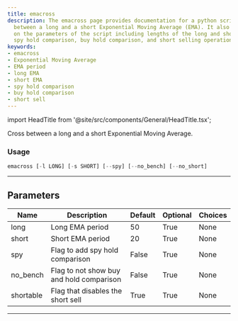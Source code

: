 ```yaml
---
title: emacross
description: The emacross page provides documentation for a python script that crosses
  between a long and a short Exponential Moving Average (EMA). It also includes information
  on the parameters of the script including lengths of the long and short EMA periods,
  spy hold comparison, buy hold comparison, and short selling operations.
keywords:
- emacross
- Exponential Moving Average
- EMA period
- long EMA
- short EMA
- spy hold comparison
- buy hold comparison
- short sell
---
```


import HeadTitle from '@site/src/components/General/HeadTitle.tsx';

<HeadTitle title="stocks/backtesting/emacross - Reference | OpenBB Terminal Docs" />

Cross between a long and a short Exponential Moving Average.

### Usage

```python
emacross [-l LONG] [-s SHORT] [--spy] [--no_bench] [--no_short]
```

---

## Parameters

| Name | Description | Default | Optional | Choices |
| ---- | ----------- | ------- | -------- | ------- |
| long | Long EMA period | 50 | True | None |
| short | Short EMA period | 20 | True | None |
| spy | Flag to add spy hold comparison | False | True | None |
| no_bench | Flag to not show buy and hold comparison | False | True | None |
| shortable | Flag that disables the short sell | True | True | None |

---
